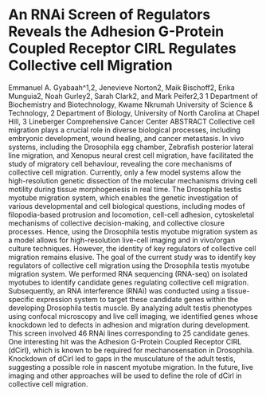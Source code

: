 # An RNAi Screen of Regulators Reveals the Adhesion G-Protein Coupled Receptor CIRL Regulates Collective cell Migration 
Emmanuel A. Gyabaah^1,2, Jenevieve Norton2, Maik Bischoff2, Erika Munguia2, Noah Gurley2, Sarah Clark2, and Mark Peifer2,3 
1 Department of Biochemistry and Biotechnology, Kwame Nkrumah University of Science & Technology, 2 Department of Biology, University of North Carolina at Chapel Hill, 3 Lineberger Comprehensive Cancer Center
ABSTRACT
Collective cell migration plays a crucial role in diverse biological processes, including embryonic development, wound healing, and cancer metastasis. In vivo systems, including the Drosophila egg chamber, Zebrafish posterior lateral line migration, and Xenopus neural crest cell migration, have facilitated the study of migratory cell behaviour, revealing the core mechanisms of collective cell migration. Currently, only a few model systems allow the high-resolution genetic dissection of the molecular mechanisms driving cell motility during tissue morphogenesis in real time. The Drosophila testis myotube migration system, which enables the genetic investigation of various developmental and cell biological questions, including modes of filopodia-based protrusion and locomotion, cell-cell adhesion, cytoskeletal mechanisms of collective decision-making, and collective closure processes. Hence, using the Drosophila testis myotube migration system as a model allows for high-resolution live-cell imaging and in vivo/organ culture techniques. However, the identity of key regulators of collective cell migration remains elusive. 
The goal of the current study was to identify key regulators of collective cell migration using the Drosophila testis myotube migration system. We performed RNA sequencing (RNA-seq) on isolated myotubes to identify candidate genes regulating collective cell migration. Subsequently, an RNA interference (RNAi) was conducted using a tissue-specific expression system to target these candidate genes within the developing Drosophila testis muscle. By analyzing adult testis phenotypes using confocal microscopy and live cell imaging, we identified genes whose knockdown led to defects in adhesion and migration during development.  This screen involved 46 RNAi lines corresponding to 25 candidate genes. One interesting hit was the Adhesion G-Protein Coupled Receptor CIRL (dCirl), which is known to be required for mechanosensation in Drosophila.  Knockdown of dCirl led to gaps in the musculature of the adult testis, suggesting a possible role in nascent myotube migration. In the future, live imaging and other approaches will be used to define the role of dCirl in collective cell migration. 

